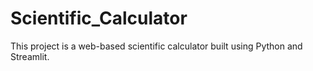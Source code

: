 # Scientific_Calculator
This project is a web-based scientific calculator built using Python and Streamlit. 
